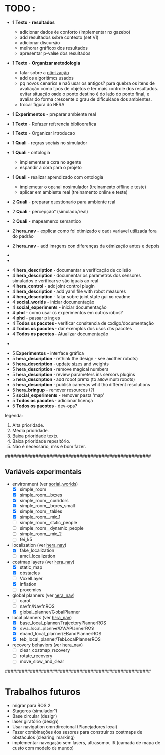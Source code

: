 # TODO :

* 1 **Texto** - **resultados**
  * adicionar dados de conforto (implementar no gazebo)
  * add resultados sobre contexto (set VI)
  * adicionar discursão
  * melhorar gráficos dos resultados
  * apresentar p-value dos resultados

* 1 **Texto** - **Organizar metodologia**
  * falar sobre a [otimização](https://github.com/zkytony/ROSNavigationGuide/blob/master/main.pdf)
  * add os algoritimos usados
  * pq novos cenarios e naõ usar os antigos? para quebra os itens de avaliação como tipos de objetos e ter mais controle dos resultados. evitar situação onde o ponto destino é do lado do ponto final, e avaliar do forma crescente o grau de dificuldade dos ambientes.
  * trocar figura do HERA









* 1 **Experimentos** - preparar ambiente real

* 1 **Texto** - Refazer referencia bibliografica
* 1 **Texto** - Organizar introducao
* 1 **Quali** - regras sociais no simulador
* 1 **Quali** - ontologia
  * implementar a cora no agente
  * espandir a cora para o projeto
* 1 **Quali** - realizar aprendizado com ontologia
  * implemetar o openai nosimulador (treinamento offline e teste)
  * aplicar em ambiente real (treinamento online e teste)
* 2 **Quali** - preparar questionario para ambiente real
* 2 **Quali** - percepção? (simulado/real)
* 2 **Quali** - mapeamento semantico
* 2 **hera_nav** - explicar como foi otimizado e cada variavel utilizada fora do padrão
* 2 **hera_nav** - add imagens con diferenças da otimização antes e depois
-
-
* 4 **hera_description** - documantar a verificação de colisão
* 4 **hera_description** - documentar os parametros dos sensores simulados e verificar se são iguais ao real
* 4 **hera_control** - add joint control plugin
* 4 **hera_description** - add yaml file with robot measures
* 4 **hera_description** - falar sobre joint state gui no readme
* 4 **social_worlds** - iniciar documentação
* 4 **social_experiments** - iniciar documentação
* 4 **phd** - como usar os experimentos em outros robos?
* 4 **phd** - passar p ingles
* 4 **Todos os pacotes** - verificar consitencia de codigo/documentação
* 4 **Todos os pacotes** - dar exemplos dos usos dos pacotes
* 4 **Todos os pacotes** - Atualizar documentação
-
* 5 **Experimentos** - interface gráfica
* 5 **hera_description** - rethink the design - see another robots)
* 5 **hera_description** - update sizes and weights
* 5 **hera_description** - remove magical numbers
* 5 **hera_description** - review parameters ins sensors plugins
* 5 **hera_description** - add robot prefix (to allow multi robots)
* 5 **hera_description** - publish cameras whit tho different resolutions
* 5 **hera_bringup** - remover resources (?)
* 5 **social_experiments** - remover pasta 'map'
* 5 **Todos os pacotes** - adicionar licença
* 5 **Todos os pacotes** - dev-ops?


legenda:
1. Alta prioridade.
2. Média prioridade.
3. Baixa prioridade texto.
4. Baixa prioridade repositório.
5. Não é necessário, mas é bom fazer.


#####################################################

## Variáveis experimentais
* environment (ver [social_worlds](https://gitlab.com/fpimentel/social_robot/social_words))
  * [X] simple_room
  * [X] simple_room__boxes
  * [X] simple_room__corridors
  * [X] simple_room__boxes_small  
  * [X] simple_room__tables
  * [X] simple_room__mix_1
  * [ ] simple_room__static_people
  * [ ] simple_room__dynamic_people
  * [ ] simple_room__mix_2
  * [ ] fei_k5
* localization (ver [hera_nav](https://gitlab.com/fpimentel/hera/hera_nav))
  * [X] fake_localization
  * [ ] amcl_localization
* costmap layers (ver [hera_nav](https://gitlab.com/fpimentel/hera/hera_nav))
  * [X] static_map
  * [X] obstacles
  * [ ] VoxelLayer
  * [X] inflation
  * [ ] proxemics
* global planners (ver [hera_nav](https://gitlab.com/fpimentel/hera/hera_nav))
  * [ ] carot
  * [ ] navfn/NavfnROS
  * [X] global_planner/GlobalPlanner
* local planners (ver [hera_nav](https://gitlab.com/fpimentel/hera/hera_nav))
  * [X] base_local_planner/TrajectoryPlannerROS
  * [X] dwa_local_planner/DWAPlannerROS
  * [X] eband_local_planner/EBandPlannerROS
  * [X] teb_local_planner/TebLocalPlannerROS
* recovery behaviors (ver [hera_nav](https://gitlab.com/fpimentel/hera/hera_nav))
  * [ ] clear_costmap_recovery
  * [ ] rotate_recovery
  * [ ] move_slow_and_clear

#####################################################

# Trabalhos futuros
* migrar para ROS 2
* Stageros (simulador?)
* Base circular (design)
* laser giratório (design)
* Usar navigation omnidirecional  (Planejadores local)
* Fazer combinações dos sesores para construir os costmaps de obstáculos (clearing, marking)
* implementar navegação sem lasers, ultrasomou IR (camada de mapa de custo com modelo de mundo)
